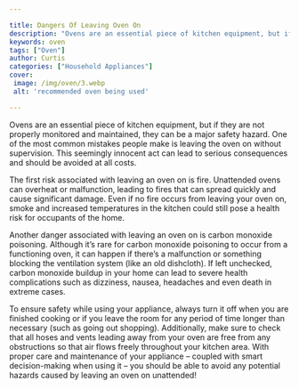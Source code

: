 ```yaml
---

title: Dangers Of Leaving Oven On
description: "Ovens are an essential piece of kitchen equipment, but if they are not properly monitored and maintained, they can be a major safe...scroll on and keep learning"
keywords: oven
tags: ["Oven"]
author: Curtis
categories: ["Household Appliances"]
cover: 
 image: /img/oven/3.webp
 alt: 'recommended oven being used'

---
```


Ovens are an essential piece of kitchen equipment, but if they are not properly monitored and maintained, they can be a major safety hazard. One of the most common mistakes people make is leaving the oven on without supervision. This seemingly innocent act can lead to serious consequences and should be avoided at all costs. 

The first risk associated with leaving an oven on is fire. Unattended ovens can overheat or malfunction, leading to fires that can spread quickly and cause significant damage. Even if no fire occurs from leaving your oven on, smoke and increased temperatures in the kitchen could still pose a health risk for occupants of the home. 

Another danger associated with leaving an oven on is carbon monoxide poisoning. Although it’s rare for carbon monoxide poisoning to occur from a functioning oven, it can happen if there’s a malfunction or something blocking the ventilation system (like an old dishcloth). If left unchecked, carbon monoxide buildup in your home can lead to severe health complications such as dizziness, nausea, headaches and even death in extreme cases. 

To ensure safety while using your appliance, always turn it off when you are finished cooking or if you leave the room for any period of time longer than necessary (such as going out shopping). Additionally, make sure to check that all hoses and vents leading away from your oven are free from any obstructions so that air flows freely throughout your kitchen area. With proper care and maintenance of your appliance – coupled with smart decision-making when using it – you should be able to avoid any potential hazards caused by leaving an oven on unattended!
